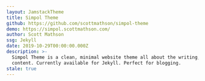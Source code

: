 ```yaml
---
layout: JamstackTheme
title: Simpol Theme
github: https://github.com/scottmathson/simpol-theme
demo: https://simpol.scottmathson.com/
author: Scott Mathson
ssg: Jekyll
date: 2019-10-29T00:00:00.000Z
description: >-
  Simpol Theme is a clean, minimal website theme all about the writing, the
  content. Currently available for Jekyll. Perfect for blogging.
stale: true
---
```

